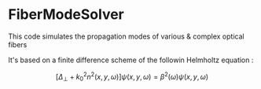 # FiberModeSolver
This code simulates the propagation modes of various &amp; complex optical fibers

It's based on a finite difference scheme of the followin Helmholtz equation : 

$$\Big[\Delta_{\perp} + k_{0}^{2}n^{2}(x,y,\omega)\Big]\psi(x,y,\omega) = \beta^2(\omega)\psi(x,y,\omega)$$
